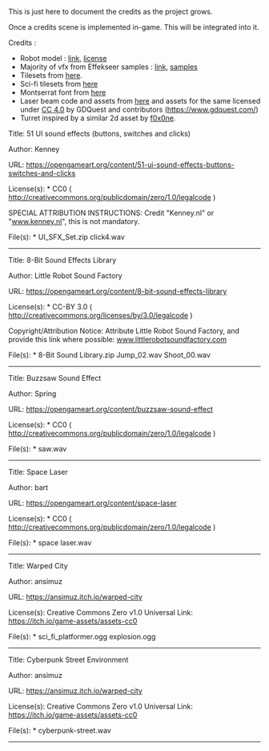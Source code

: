 This is just here to document the credits as the project grows.

Once a credits scene is implemented in-game. This will be integrated into it.

Credits :

- Robot model : [link](https://www.turbosquid.com/3d-models/3d-robot-low-poly-pbr-1589358), [license](https://blog.turbosquid.com/turbosquid-3d-model-license/)
- Majority of vfx from Effekseer samples : [link](https://effekseer.github.io/), [samples](https://effekseer.github.io/en/contribute.html) 
- Tilesets from [here](https://egordorichev.itch.io/adve).
- Sci-fi tilesets from [here](https://pzuh.itch.io/free-sci-fi-platformer-tileset)
- Montserrat font from [here](https://www.1001freefonts.com/montserrat.font)
- Laser beam code and assets from [here](https://github.com/GDQuest/godot-2d-space-game) and assets for the same licensed under [CC 4.0](https://creativecommons.org/licenses/by/4.0/) by GDQuest and contributors (https://www.gdquest.com/)
- Turret inspired by a similar 2d asset by [f0x0ne](https://f0x0ne.itch.io/2d-sci-fi-turret-pack). 

Title:
    51 UI sound effects (buttons, switches and clicks)

Author:
    Kenney

URL:
    https://opengameart.org/content/51-ui-sound-effects-buttons-switches-and-clicks

License(s):
    * CC0 ( http://creativecommons.org/publicdomain/zero/1.0/legalcode )

SPECIAL ATTRIBUTION INSTRUCTIONS:
    Credit "Kenney.nl" or "www.kenney.nl", this is not mandatory.

File(s):
    * UI_SFX_Set.zip   click4.wav

----------------------------------------

Title:
    8-Bit Sound Effects Library

Author:
    Little Robot Sound Factory

URL:
    https://opengameart.org/content/8-bit-sound-effects-library

License(s):
    * CC-BY 3.0 ( http://creativecommons.org/licenses/by/3.0/legalcode )

Copyright/Attribution Notice:
    Attribute Little Robot Sound Factory, and provide this link where possible:
www.littlerobotsoundfactory.com

File(s):
    * 8-Bit Sound Library.zip   Jump_02.wav Shoot_00.wav

----------------------------------------

Title:
    Buzzsaw Sound Effect

Author:
    Spring

URL:
    https://opengameart.org/content/buzzsaw-sound-effect

License(s):
    * CC0 ( http://creativecommons.org/publicdomain/zero/1.0/legalcode )

File(s):
    * saw.wav

----------------------------------------

Title:
    Space Laser

Author:
    bart

URL:
    https://opengameart.org/content/space-laser

License(s):
    * CC0 ( http://creativecommons.org/publicdomain/zero/1.0/legalcode )

File(s):
    * space laser.wav

----------------------------------------

Title:
    Warped City

Author:
    ansimuz

URL:
    https://ansimuz.itch.io/warped-city

License(s):
    Creative Commons Zero v1.0 Universal
    Link: https://itch.io/game-assets/assets-cc0

File(s):
    * sci_fi_platformer.ogg  explosion.ogg

----------------------------------------

Title:
    Cyberpunk Street Environment

Author:
    ansimuz

URL:
    https://ansimuz.itch.io/warped-city

License(s):
    Creative Commons Zero v1.0 Universal
    Link: https://itch.io/game-assets/assets-cc0

File(s):
    * cyberpunk-street.wav

----------------------------------------
